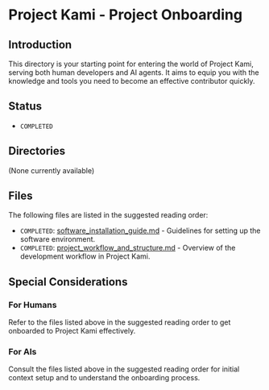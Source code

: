 # Project Kami - Project Onboarding

## Introduction
This directory is your starting point for entering the world of Project Kami, serving both human developers and AI agents. It aims to equip you with the knowledge and tools you need to become an effective contributor quickly.

## Status
- `COMPLETED`

## Directories
(None currently available)

## Files
The following files are listed in the suggested reading order:
- `COMPLETED`: [software_installation_guide.md](./software_installation_guide.md) - Guidelines for setting up the software environment.
- `COMPLETED`: [project_workflow_and_structure.md](./project_workflow_and_structure.md) - Overview of the development workflow in Project Kami.

## Special Considerations
### For Humans
Refer to the files listed above in the suggested reading order to get onboarded to Project Kami effectively.

### For AIs
Consult the files listed above in the suggested reading order for initial context setup and to understand the onboarding process.

